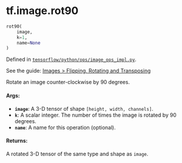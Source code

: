 <div itemscope itemtype="http://developers.google.com/ReferenceObject">
<meta itemprop="name" content="tf.image.rot90" />
</div>

# tf.image.rot90

``` python
rot90(
    image,
    k=1,
    name=None
)
```



Defined in [`tensorflow/python/ops/image_ops_impl.py`](https://www.tensorflow.org/code/tensorflow/python/ops/image_ops_impl.py).

See the guide: [Images > Flipping, Rotating and Transposing](../../../../api_guides/python/image.md#Flipping_Rotating_and_Transposing)

Rotate an image counter-clockwise by 90 degrees.

#### Args:

* <b>`image`</b>: A 3-D tensor of shape `[height, width, channels]`.
* <b>`k`</b>: A scalar integer. The number of times the image is rotated by 90 degrees.
* <b>`name`</b>: A name for this operation (optional).


#### Returns:

  A rotated 3-D tensor of the same type and shape as `image`.